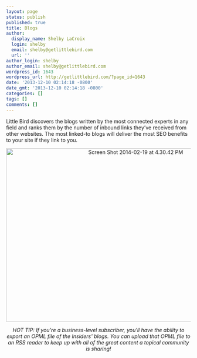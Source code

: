 ```yaml
---
layout: page
status: publish
published: true
title: Blogs
author:
  display_name: Shelby LaCroix
  login: shelby
  email: shelby@getlittlebird.com
  url: ''
author_login: shelby
author_email: shelby@getlittlebird.com
wordpress_id: 1643
wordpress_url: http://getlittlebird.com/?page_id=1643
date: '2013-12-10 02:14:18 -0800'
date_gmt: '2013-12-10 02:14:18 -0800'
categories: []
tags: []
comments: []
---
```

<p>Little Bird discovers the blogs written by the most connected experts in any field and ranks them by the number of inbound links they’ve received from other websites. The most linked-to blogs will deliver the most SEO benefits to your site if they link to you.</p>
<p style="text-align: center;"><a href="http://getlittlebird.com/wp-content/uploads/2013/12/Screen-Shot-2014-02-19-at-4.30.42-PM.png"><img class="aligncenter  wp-image-2063" alt="Screen Shot 2014-02-19 at 4.30.42 PM" src="http://getlittlebird.com/wp-content/uploads/2013/12/Screen-Shot-2014-02-19-at-4.30.42-PM.png" width="691" height="472" /></a></p>
<p style="text-align: center;">
<p style="text-align: center;">
<p style="text-align: center;"><em>HOT TIP: If you're a business-level subscriber, you'll have the ability to export an OPML file of the Insiders' blogs. You can upload that OPML file to an RSS reader to keep up with all of the great content a topical community is sharing!</em></p>
<p>&nbsp;<br />
&nbsp;</p>
